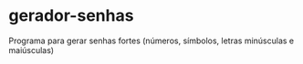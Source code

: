# gerador-senhas
Programa para gerar senhas fortes (números, símbolos, letras minúsculas e maiúsculas)
